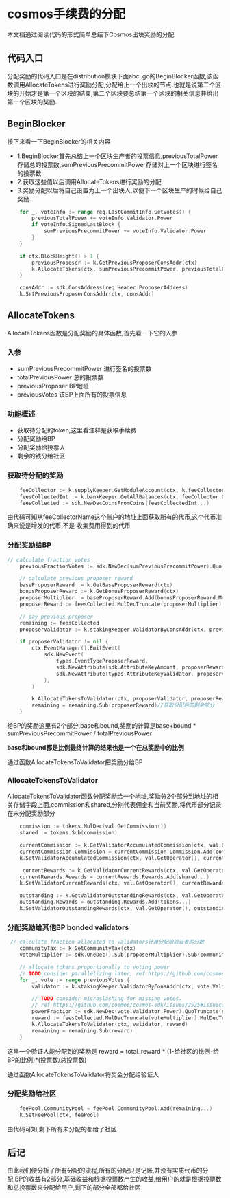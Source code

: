 # cosmos手续费的分配

本文档通过阅读代码的形式简单总结下Cosmos出块奖励的分配

## 代码入口

分配奖励的代码入口是在distribution模块下面abci.go的BeginBlocker函数,该函数调用AllocateTokens进行奖励分配,分配给上一个出块的节点.也就是说第二个区块的开始才是第一个区块的结束,第二个区块要总结第一个区块的相关信息并给出第一个区块的奖励.

## BeginBlocker

接下来看一下BeginBlocker的相关内容

+ 1.BeginBlocker首先总结上一个区块生产者的投票信息,previousTotalPower存储总的投票数,sumPreviousPrecommitPower存储对上一个区块进行签名的投票数.
+ 2.获取这些值以后调用AllocateTokens进行奖励的分配.
+ 3.奖励分配以后将自己设置为上一个出块人,以便下一个区块生产的时候给自己奖励.

```abci.go
    for _, voteInfo := range req.LastCommitInfo.GetVotes() {
        previousTotalPower += voteInfo.Validator.Power
        if voteInfo.SignedLastBlock {
            sumPreviousPrecommitPower += voteInfo.Validator.Power
        }
    }

    if ctx.BlockHeight() > 1 {
        previousProposer := k.GetPreviousProposerConsAddr(ctx)
        k.AllocateTokens(ctx, sumPreviousPrecommitPower, previousTotalPower, previousProposer, req.LastCommitInfo.GetVotes())
    }

    consAddr := sdk.ConsAddress(req.Header.ProposerAddress)
    k.SetPreviousProposerConsAddr(ctx, consAddr)

```

## AllocateTokens

AllocateTokens函数是分配奖励的具体函数,首先看一下它的入参

### 入参

+ sumPreviousPrecommitPower  进行签名的投票数
+ totalPreviousPower        总的投票数
+ previousProposer            BP地址
+ previousVotes                    该BP上面所有的投票信息

### 功能概述

+ 获取待分配的token,这里看注释是获取手续费
+ 分配奖励给BP
+ 分配奖励给投票人
+ 剩余的钱分给社区

### 获取待分配的奖励

```allocation.go
    feeCollector := k.supplyKeeper.GetModuleAccount(ctx, k.feeCollectorName)
    feesCollectedInt := k.bankKeeper.GetAllBalances(ctx, feeCollector.GetAddress())
    feesCollected := sdk.NewDecCoinsFromCoins(feesCollectedInt...)
```

由代码可知从feeCollectorName这个账户的地址上面获取所有的代币,这个代币准确来说是增发的代币,不是 收集费用得到的代币

### 分配奖励给BP

```allocation.go
// calculate fraction votes
	previousFractionVotes := sdk.NewDec(sumPreviousPrecommitPower).Quo(sdk.NewDec(totalPreviousPower))

	// calculate previous proposer reward	
	baseProposerReward := k.GetBaseProposerReward(ctx)
	bonusProposerReward := k.GetBonusProposerReward(ctx)
	proposerMultiplier := baseProposerReward.Add(bonusProposerReward.MulTruncate(previousFractionVotes))
	proposerReward := feesCollected.MulDecTruncate(proposerMultiplier)

	// pay previous proposer
	remaining := feesCollected
	proposerValidator := k.stakingKeeper.ValidatorByConsAddr(ctx, previousProposer)

	if proposerValidator != nil {
		ctx.EventManager().EmitEvent(
			sdk.NewEvent(
				types.EventTypeProposerReward,
				sdk.NewAttribute(sdk.AttributeKeyAmount, proposerReward.String()),
				sdk.NewAttribute(types.AttributeKeyValidator, proposerValidator.GetOperator().String()),
			),
		)

		k.AllocateTokensToValidator(ctx, proposerValidator, proposerReward)
		remaining = remaining.Sub(proposerReward)//获取分配后的剩余部分
	} 
```

给BP的奖励这里有2个部分,base和bound,奖励的计算是base+bound * sumPreviousPrecommitPower / totalPreviousPower

**base和bound都是比例最终计算的结果也是一个在总奖励中的比例**

通过函数AllocateTokensToValidator把奖励分给BP

### AllocateTokensToValidator

AllocateTokensToValidator函数分配奖励给一个地址,奖励分2个部分到地址的相关存储字段上面,commission和shared,分别代表佣金和当前奖励,将代币部分记录在未分配奖励部分

```allocation.go
    commission := tokens.MulDec(val.GetCommission())
    shared := tokens.Sub(commission)

    currentCommission := k.GetValidatorAccumulatedCommission(ctx, val.GetOperator())
    currentCommission.Commission = currentCommission.Commission.Add(commission...)
    k.SetValidatorAccumulatedCommission(ctx, val.GetOperator(), currentCommission)

     currentRewards := k.GetValidatorCurrentRewards(ctx, val.GetOperator())
    currentRewards.Rewards = currentRewards.Rewards.Add(shared...)
    k.SetValidatorCurrentRewards(ctx, val.GetOperator(), currentRewards)

    outstanding := k.GetValidatorOutstandingRewards(ctx, val.GetOperator())
    outstanding.Rewards = outstanding.Rewards.Add(tokens...)
    k.SetValidatorOutstandingRewards(ctx, val.GetOperator(), outstanding)
```

### 分配奖励给其他BP  bonded validators

```allocation.go
 // calculate fraction allocated to validators计算分配给验证者的分数
    communityTax := k.GetCommunityTax(ctx)
    voteMultiplier := sdk.OneDec().Sub(proposerMultiplier).Sub(communityTax)

    // allocate tokens proportionally to voting power
    // TODO consider parallelizing later, ref https://github.com/cosmos/cosmos-sdk/pull/3099#discussion_r246276376  给验证人分配
    for _, vote := range previousVotes {
        validator := k.stakingKeeper.ValidatorByConsAddr(ctx, vote.Validator.Address)

        // TODO consider microslashing for missing votes.
        // ref https://github.com/cosmos/cosmos-sdk/issues/2525#issuecomment-430838701
        powerFraction := sdk.NewDec(vote.Validator.Power).QuoTruncate(sdk.NewDec(totalPreviousPower))
        reward := feesCollected.MulDecTruncate(voteMultiplier).MulDecTruncate(powerFraction)
        k.AllocateTokensToValidator(ctx, validator, reward)
        remaining = remaining.Sub(reward)
    }
```

这里一个验证人能分配到的奖励是  reward = total_reward * (1-给社区的比例-给BP的比例)*(投票数/总投票数)

通过函数AllocateTokensToValidator将奖金分配给验证人

### 分配奖励给社区

```allocation.go
    feePool.CommunityPool = feePool.CommunityPool.Add(remaining...)
    k.SetFeePool(ctx, feePool)
```

由代码可知,剩下所有未分配的都给了社区

## 后记

由此我们便分析了所有分配的流程,所有的分配只是记账,并没有实质代币的分配,BP的收益有2部分,基础收益和根据投票数产生的收益,给用户的就是根据投票数和总投票数来分配给用户,剩下的部分全部都给社区
